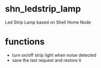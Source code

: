 # shn_ledstrip_lamp
Led Strip Lamp based on Shell Home Node

# functions

- turn on/off strip light when noise detected
- save the last request and restore it
